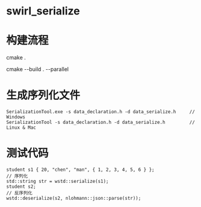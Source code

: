 # swirl_serialize
# 构建流程
cmake .

cmake --build . --parallel

# 生成序列化文件
	SerializationTool.exe -s data_declaration.h -d data_serialize.h     // Windows
	SerializationTool -s data_declaration.h -d data_serialize.h         // Linux & Mac

# 测试代码
	student s1 { 20, "chen", "man", { 1, 2, 3, 4, 5, 6 } };
	// 序列化
	std::string str = wstd::serialize(s1);
	student s2;
	// 反序列化
	wstd::deserialize(s2, nlohmann::json::parse(str));
